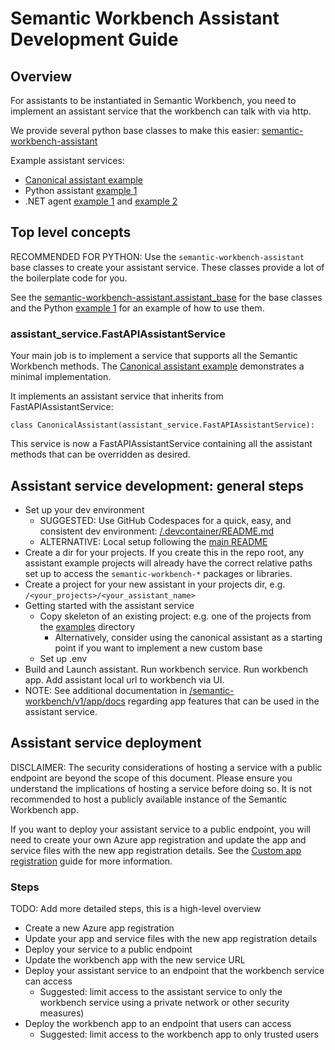 # Semantic Workbench Assistant Development Guide

## Overview

For assistants to be instantiated in Semantic Workbench, you need to implement an assistant service that the workbench can talk with via http.

We provide several python base classes to make this easier: [semantic-workbench-assistant](../semantic-workbench/v1/service/semantic-workbench-assistant/README.md)

Example assistant services:

- [Canonical assistant example](../semantic-workbench/v1/service/semantic-workbench-assistant/semantic_workbench_assistant/canonical.py)
- Python assistant [example 1](../examples/python-example01/README.md)
- .NET agent [example 1](../examples/dotnet-example01/README.md) and [example 2](../examples/dotnet-example02/README.md)

## Top level concepts

RECOMMENDED FOR PYTHON: Use the `semantic-workbench-assistant` base classes to create your assistant service. These classes provide a lot of the boilerplate code for you.

See the [semantic-workbench-assistant.assistant_base](../service/semantic-workbench-assistant/semantic_workbench_assistant/assistant_base.py) for the base classes
and the Python [example 1](../examples/python-example01/README.md) for an example of how to use them.

### assistant_service.FastAPIAssistantService

Your main job is to implement a service that supports all the Semantic Workbench methods. The [Canonical assistant example](../semantic-workbench/v1/service/semantic-workbench-assistant/semantic_workbench_assistant/canonical.py) demonstrates a minimal implementation.

It implements an assistant service that inherits from FastAPIAssistantService:

`class CanonicalAssistant(assistant_service.FastAPIAssistantService):`

This service is now a FastAPIAssistantService containing all the assistant methods that can be overridden as desired.

## Assistant service development: general steps

- Set up your dev environment
  - SUGGESTED: Use GitHub Codespaces for a quick, easy, and consistent dev
    environment: [/.devcontainer/README.md](../.devcontainer/README.md)
  - ALTERNATIVE: Local setup following the [main README](../README.md#quick-start---local-development-environment)
- Create a dir for your projects. If you create this in the repo root, any assistant example projects will already have the correct relative paths set up to access the `semantic-workbench-*` packages or libraries.
- Create a project for your new assistant in your projects dir, e.g. `/<your_projects>/<your_assistant_name>`
- Getting started with the assistant service
  - Copy skeleton of an existing project: e.g. one of the projects from the [examples](../examples) directory
    - Alternatively, consider using the canonical assistant as a starting point if you want to implement a new custom base
  - Set up .env
- Build and Launch assistant. Run workbench service. Run workbench app. Add assistant local url to workbench via UI.
- NOTE: See additional documentation in [/semantic-workbench/v1/app/docs](../semantic-workbench/v1/app/docs/) regarding app features that can be used in the assistant service.

## Assistant service deployment

DISCLAIMER: The security considerations of hosting a service with a public endpoint are beyond the scope of this document. Please ensure you understand the implications of hosting a service before doing so. It is not recommended to host a publicly available instance of the Semantic Workbench app.

If you want to deploy your assistant service to a public endpoint, you will need to create your own Azure app registration and update the app and service files with the new app registration details. See the [Custom app registration](../docs/CUSTOM_APP_REGISTRATION.md) guide for more information.

### Steps

TODO: Add more detailed steps, this is a high-level overview

- Create a new Azure app registration
- Update your app and service files with the new app registration details
- Deploy your service to a public endpoint
- Update the workbench app with the new service URL
- Deploy your assistant service to an endpoint that the workbench service can access
  - Suggested: limit access to the assistant service to only the workbench service using a private network or other security measures)
- Deploy the workbench app to an endpoint that users can access
  - Suggested: limit access to the workbench app to only trusted users
